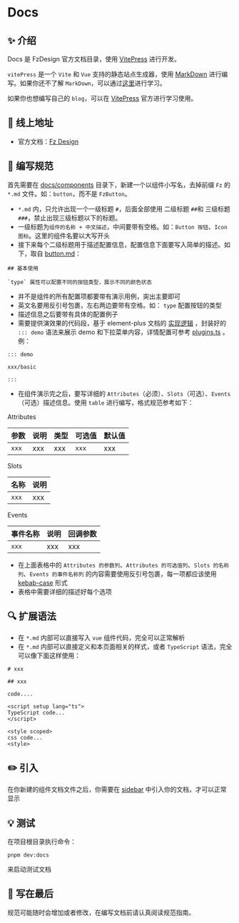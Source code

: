 # Docs

## ✨ 介绍

Docs 是 FzDesign 官方文档目录，使用 [VitePress](https://github.com/vuejs/vitepress) 进行开发。

`vitePress` 是一个 `Vite` 和 `Vue` 支持的静态站点生成器，使用 [MarkDown](https://zh.wikipedia.org/zh-tw/Markdown) 进行编写。如果你还不了解 `MarkDown`，可以通过[这里](http://younghz.github.io/Markdown/)进行学习。

如果你也想编写自己的 `blog`，可以在 [VitePress](https://github.com/vuejs/vitepress) 官方进行学习使用。

## 🐳 线上地址

- 官方文档：[Fz Design](https://fangzhioo.github.io/fz-design)

## 🚧 编写规范

首先需要在 [docs/components](https://github.com/fangzhioo/fz-design/tree/master/docs/components) 目录下，新建一个以组件小写名，去掉前缀 `Fz` 的 `*.md` 文件。如：`button`，而不是 `FzButton`。

- `*.md` 内，只允许出现一个一级标题 `#`，后面全部使用 二级标题 `##`和 三级标题 `###`，禁止出现三级标题以下的标题。
- 一级标题为`组件的名称 + 中文描述`，中间要带有空格。如：`Button 按钮`、`Icon 图标`。这里的组件名要以大写开头
- 接下来每个二级标题用于描述配置信息，配置信息下面要写入简单的描述。如下，取自 [button.md](https://github.com/fangzhioo/fz-design/blob/master/docs/components/button.md)：

```
## 基本使用

`type` 属性可以配置不同的按钮类型，展示不同的颜色状态
```

- 并不是组件的所有配置项都要带有演示用例，突出主要即可
- 英文名要用反引号包裹，左右两边要带有空格。如： `type` 配置按钮的类型
- 描述信息之后要带有具体的配置例子
- 需要提供演效果的代码段，基于 element-plus 文档的 [实现逻辑](https://github.com/element-plus/element-plus/blob/dev/docs/.vitepress/config/plugins.ts) ，封装好的 `::: demo` 语法来展示 demo 和下拉菜单内容，详情配置可参考 [plugins.ts](https://github.com/fangzhioo/fz-design/blob/master/docs/.vitepress/plugin/plugin-demo.ts) 。例：

```
::: demo

xxx/basic

:::

```

- 在组件演示完之后，要写详细的 `Attributes`（必须）、`Slots`（可选）、`Events`（可选）描述信息。使用 `table` 进行编写，格式规范参考如下：

Attributes

| 参数  | 说明 | 类型 | 可选值 | 默认值 |
| ----- | ---- | ---- | ------ | ------ |
| `xxx` | xxx  | xxx  | `xxx`  | xxx    |

Slots

| 名称  | 说明 |
| ----- | ---- |
| `xxx` | xxx  |

Events

| 事件名称 | 说明 | 回调参数 |
| -------- | ---- | -------- |
| `xxx`    | xxx  | xxx      |

- 在上面表格中的 `Attributes 的参数列`、`Attributes 的可选值列`、`Slots 的名称列`、`Events 的事件名称列` 的内容需要使用反引号包裹，每一项都应该使用 [kebab-case](https://staging-cn.vuejs.org/guide/components/props.html#prop-passing-details) 形式
- 表格中需要详细的描述好每个选项

## 🔍 扩展语法

- 在 `*.md` 内部可以直接写入 `vue` 组件代码，完全可以正常解析
- 在 `*.md` 内部可以直接定义和本页面相关的样式，或者 `TypeScript` 语法，完全可以像下面这样使用：

```
# xxx

## xxx

code....

<script setup lang="ts">
TypeScript code...
</script>

<style scoped>
css code...
<style>
```

## ✏️ 引入

在你新建的组件文档文件之后，你需要在 [sidebar](https://github.com/fangzhioo/fz-design/blob/master/docs/.vitepress/config/sidebar.ts) 中引入你的文档，才可以正常显示

## 💡 测试

在项目根目录执行命令：

```shell
pnpm dev:docs
```

来启动测试文档

## 💬 写在最后

规范可能随时会增加或者修改，在编写文档前请认真阅读规范指南。
